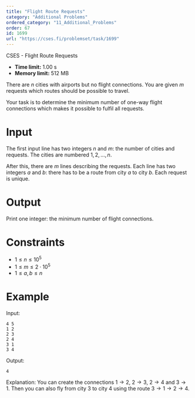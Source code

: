 ```yaml
---
title: "Flight Route Requests"
category: "Additional Problems"
ordered_category: "11_Additional_Problems"
order: 67
id: 1699
url: "https://cses.fi/problemset/task/1699"
---
```


CSES - Flight Route Requests

  * **Time limit:** 1.00 s
  * **Memory limit:** 512 MB

There are $n$ cities with airports but no flight connections. You are given
$m$ requests which routes should be possible to travel.

Your task is to determine the minimum number of one-way flight connections
which makes it possible to fulfil all requests.

# Input

The first input line has two integers $n$ and $m$: the number of cities and
requests. The cities are numbered $1,2,\dots,n$.

After this, there are $m$ lines describing the requests. Each line has two
integers $a$ and $b$: there has to be a route from city $a$ to city $b$. Each
request is unique.

# Output

Print one integer: the minimum number of flight connections.

# Constraints

  * $1 \le n \le 10^5$
  * $1 \le m \le 2 \cdot 10^5$
  * $1 \le a, b \le n$

# Example

Input:

    
    
    4 5
    1 2
    2 3
    2 4
    3 1
    3 4
    

Output:

    
    
    4
    

Explanation: You can create the connections $1 \rightarrow 2$, $2 \rightarrow
3$, $2 \rightarrow 4$ and $3 \rightarrow 1$. Then you can also fly from city
$3$ to city $4$ using the route $3 \rightarrow 1 \rightarrow 2 \rightarrow 4$.

